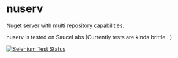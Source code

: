 nuserv
======

Nuget server with multi repository capabilities.


nuserv is tested on SauceLabs (Currently tests are kinda brittle...)

[![Selenium Test Status](https://saucelabs.com/browser-matrix/nuserv.svg)](https://saucelabs.com/u/nuserv)
